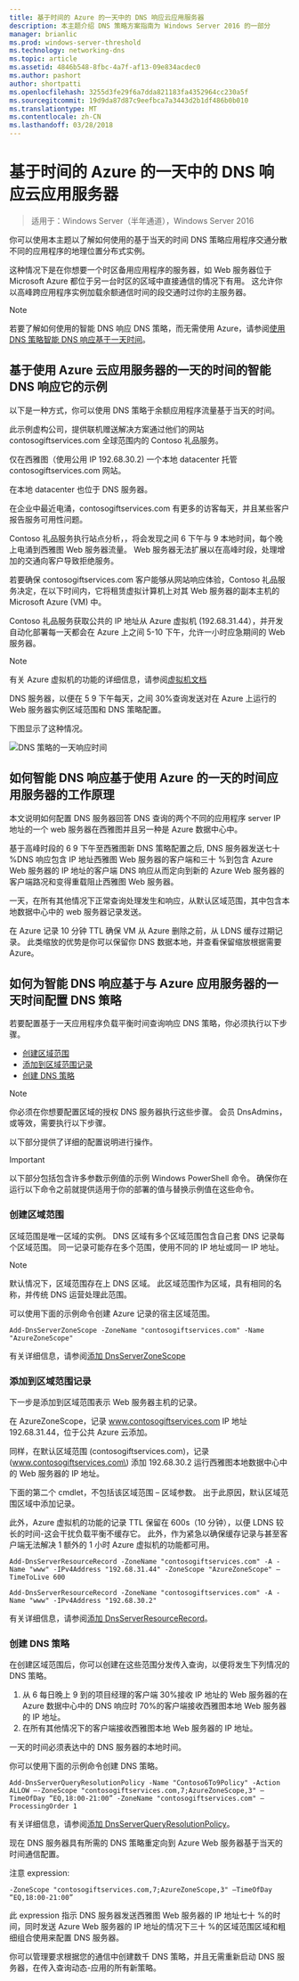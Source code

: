 ```yaml
---
title: 基于时间的 Azure 的一天中的 DNS 响应云应用服务器
description: 本主题介绍 DNS 策略方案指南为 Windows Server 2016 的一部分
manager: brianlic
ms.prod: windows-server-threshold
ms.technology: networking-dns
ms.topic: article
ms.assetid: 4846b548-8fbc-4a7f-af13-09e834acdec0
ms.author: pashort
author: shortpatti
ms.openlocfilehash: 3255d3fe29f6a7dda821183fa4352964cc230a5f
ms.sourcegitcommit: 19d9da87d87c9eefbca7a3443d2b1df486b0b010
ms.translationtype: MT
ms.contentlocale: zh-CN
ms.lasthandoff: 03/28/2018
---
```

# <a name="dns-responses-based-on-time-of-day-with-an-azure-cloud-app-server"></a>基于时间的 Azure 的一天中的 DNS 响应云应用服务器

>适用于：Windows Server（半年通道），Windows Server 2016

你可以使用本主题以了解如何使用的基于当天的时间 DNS 策略应用程序交通分散不同的应用程序的地理位置分布式实例。 

这种情况下是在你想要一个时区备用应用程序的服务器，如 Web 服务器位于 Microsoft Azure 都位于另一台时区的区域中直接通信的情况下有用。 这允许你以高峰跨应用程序实例加载余额通信时间的段交通时过你的主服务器。 

>[!NOTE]
>若要了解如何使用的智能 DNS 响应 DNS 策略，而无需使用 Azure，请参阅[使用 DNS 策略智能 DNS 响应基于一天时间](Scenario--Use-DNS-Policy-for-Intelligent-DNS-Responses-Based-on-the-Time-of-Day.md)。 

## <a name="bkmk_azureexample"></a>基于使用 Azure 云应用服务器的一天的时间的智能 DNS 响应它的示例

以下是一种方式，你可以使用 DNS 策略于余额应用程序流量基于当天的时间。

此示例虚构公司，提供联机赠送解决方案通过他们的网站 contosogiftservices.com 全球范围内的 Contoso 礼品服务。 

仅在西雅图（使用公用 IP 192.68.30.2) 一个本地 datacenter 托管 contosogiftservices.com 网站。 

在本地 datacenter 也位于 DNS 服务器。 

在企业中最近电涌，contosogiftservices.com 有更多的访客每天，并且某些客户报告服务可用性问题。 

Contoso 礼品服务执行站点分析，，将会发现之间 6 下午与 9 本地时间，每个晚上电涌到西雅图 Web 服务器流量。 Web 服务器无法扩展以在高峰时段，处理增加的交通向客户导致拒绝服务。 

若要确保 contosogiftservices.com 客户能够从网站响应体验，Contoso 礼品服务决定，在以下时间内，它将租赁虚拟计算机上对其 Web 服务器的副本主机的 Microsoft Azure \(VM\) 中。  

Contoso 礼品服务获取公共的 IP 地址从 Azure 虚拟机 (192.68.31.44），并开发自动化部署每一天都会在 Azure 上之间 5-10 下午，允许一小时应急期间的 Web 服务器。

>[!NOTE]
>有关 Azure 虚拟机的功能的详细信息，请参阅[虚拟机文档](https://azure.microsoft.com/documentation/services/virtual-machines/) 

DNS 服务器，以便在 5 9 下午每天，之间 30%查询发送对在 Azure 上运行的 Web 服务器实例区域范围和 DNS 策略配置。

下图显示了这种情况。

![DNS 策略的一天响应时间](../../media/DNS-Policy-Tod2/dns_policy_tod2.jpg)  

## <a name="bkmk_azurehow"></a>如何智能 DNS 响应基于使用 Azure 的一天的时间应用服务器的工作原理
 
本文说明如何配置 DNS 服务器回答 DNS 查询的两个不同的应用程序 server IP 地址的一个 web 服务器在西雅图并且另一种是 Azure 数据中心中。

基于高峰时段的 6 9 下午至西雅图新 DNS 策略配置之后, DNS 服务器发送七十 %DNS 响应包含 IP 地址西雅图 Web 服务器的客户端和三十 %到包含 Azure Web 服务器的 IP 地址的客户端 DNS 响应从而定向到新的 Azure Web 服务器的客户端路况和变得重载阻止西雅图 Web 服务器。 

一天，在所有其他情况下正常查询处理发生和响应，从默认区域范围，其中包含本地数据中心中的 web 服务器记录发送。 

在 Azure 记录 10 分钟 TTL 确保 VM 从 Azure 删除之前，从 LDNS 缓存过期记录。 此类缩放的优势是你可以保留你 DNS 数据本地，并查看保留缩放根据需要 Azure。

## <a name="bkmk_azureconfigure"></a>如何为智能 DNS 响应基于与 Azure 应用服务器的一天时间配置 DNS 策略
若要配置基于一天应用程序负载平衡时间查询响应 DNS 策略，你必须执行以下步骤。


- [创建区域范围](#bkmk_zscopes)
- [添加到区域范围记录](#bkmk_records)
- [创建 DNS 策略](#bkmk_policies)


>[!NOTE]
>你必须在你想要配置区域的授权 DNS 服务器执行这些步骤。 会员 DnsAdmins，或等效，需要执行以下步骤。 

以下部分提供了详细的配置说明进行操作。

>[!IMPORTANT]
>以下部分包括包含许多参数示例值的示例 Windows PowerShell 命令。 确保你在运行以下命令之前就提供适用于你的部署的值与替换示例值在这些命令。 


### <a name="bkmk_zscopes"></a>创建区域范围
区域范围是唯一区域的实例。 DNS 区域有多个区域范围包含自己套 DNS 记录每个区域范围。 同一记录可能存在多个范围，使用不同的 IP 地址或同一 IP 地址。 

>[!NOTE]
>默认情况下，区域范围存在上 DNS 区域。 此区域范围作为区域，具有相同的名称，并传统 DNS 运营处理此范围。 

可以使用下面的示例命令创建 Azure 记录的宿主区域范围。

```
Add-DnsServerZoneScope -ZoneName "contosogiftservices.com" -Name "AzureZoneScope"
```

有关详细信息，请参阅[添加 DnsServerZoneScope](https://technet.microsoft.com/library/mt126267.aspx)

### <a name="bkmk_records"></a>添加到区域范围记录
下一步是添加到区域范围表示 Web 服务器主机的记录。 

在 AzureZoneScope，记录 www.contosogiftservices.com IP 地址 192.68.31.44，位于公共 Azure 云添加。 

同样，在默认区域范围 \(contosogiftservices.com\)，记录 \(www.contosogiftservices.com\) 添加 192.68.30.2 运行西雅图本地数据中心中的 Web 服务器的 IP 地址。

下面的第二个 cmdlet，不包括该区域范围 – 区域参数。 出于此原因，默认区域范围区域中添加记录。 

此外，Azure 虚拟机的功能的记录 TTL 保留在 600s（10 分钟），以便 LDNS 较长的时间-这会干扰负载平衡不缓存它。 此外，作为紧急以确保缓存记录与甚至客户端无法解决 1 额外的 1 小时 Azure 虚拟机的功能都可用。

```
Add-DnsServerResourceRecord -ZoneName "contosogiftservices.com" -A -Name "www" -IPv4Address "192.68.31.44" -ZoneScope "AzureZoneScope" –TimeToLive 600

Add-DnsServerResourceRecord -ZoneName "contosogiftservices.com" -A -Name "www" -IPv4Address "192.68.30.2"
```

有关详细信息，请参阅[添加 DnsServerResourceRecord](https://technet.microsoft.com/library/jj649925.aspx)。  

### <a name="bkmk_policies"></a>创建 DNS 策略 
在创建区域范围后，你可以创建在这些范围分发传入查询，以便将发生下列情况的 DNS 策略。

1. 从 6 每日晚上 9 到的项目经理的客户端 30%接收 IP 地址的 Web 服务器的在 Azure 数据中心中的 DNS 响应时 70%的客户端接收西雅图本地 Web 服务器的 IP 地址。
2. 在所有其他情况下的客户端接收西雅图本地 Web 服务器的 IP 地址。

一天的时间必须表达中的 DNS 服务器的本地时间。

你可以使用下面的示例命令创建 DNS 策略。

```
Add-DnsServerQueryResolutionPolicy -Name "Contoso6To9Policy" -Action ALLOW –-ZoneScope "contosogiftservices.com,7;AzureZoneScope,3" –TimeOfDay “EQ,18:00-21:00” -ZoneName "contosogiftservices.com" –ProcessingOrder 1
```

有关详细信息，请参阅[添加 DnsServerQueryResolutionPolicy](https://technet.microsoft.com/library/mt126273.aspx)。  
  
现在 DNS 服务器具有所需的 DNS 策略重定向到 Azure Web 服务器基于当天的时间通信配置。 

注意 expression:

`
 -ZoneScope "contosogiftservices.com,7;AzureZoneScope,3" –TimeOfDay “EQ,18:00-21:00” 
`

此 expression 指示 DNS 服务器发送西雅图 Web 服务器的 IP 地址七十 %的时间，同时发送 Azure Web 服务器的 IP 地址的情况下三十 %的区域范围区域和粗细组合使用来配置 DNS 服务器。

你可以管理要求根据您的通信中创建数千 DNS 策略，并且无需重新启动 DNS 服务器，在传入查询动态-应用的所有新策略。
